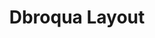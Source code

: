 ---
layout: layouts/keymapdb_entry.njk
OS: []
keymapAuthor: dbroqua
firmware: QMK
hasHomeRowMods: False
hasLetterOnThumb: False
keymapImage: https://i.imgur.com/XxBtDBy.png
keyCount: 48
keyboard: Planck
baseLayouts: ["QWERTY"]
languages: ['English']
layerCount: 5
title: "Dbroqua Layout"
isSplit: False
stagger: ortholinear
summary: 
keymapUrl: https://github.com/dbroqua/qmk_firmware/tree/master/keyboards/planck/keymaps/dbroqua
writeup: https://github.com/dbroqua/qmk_firmware/tree/master/keyboards/planck/keymaps/dbroqua/readme.md
---